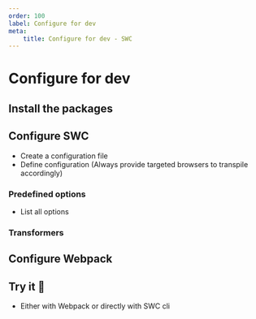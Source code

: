 ```yaml
---
order: 100
label: Configure for dev
meta:
    title: Configure for dev - SWC
---
```


# Configure for dev

## Install the packages

## Configure SWC

- Create a configuration file
- Define configuration (Always provide targeted browsers to transpile accordingly)

### Predefined options

- List all options

### Transformers

## Configure Webpack

## Try it :rocket:

- Either with Webpack or directly with SWC cli
